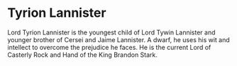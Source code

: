 # Tyrion Lannister

Lord Tyrion Lannister is the youngest child of Lord Tywin Lannister and younger brother of Cersei and Jaime Lannister. A dwarf, he uses his wit and intellect to overcome the prejudice he faces. He is the current Lord of Casterly Rock and Hand of the King Brandon Stark.
